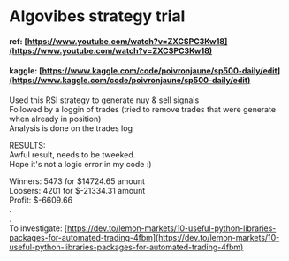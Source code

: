 # Algovibes strategy trial  

#### ref: [https://www.youtube.com/watch?v=ZXCSPC3Kw18](https://www.youtube.com/watch?v=ZXCSPC3Kw18)  
#### kaggle: [https://www.kaggle.com/code/poivronjaune/sp500-daily/edit](https://www.kaggle.com/code/poivronjaune/sp500-daily/edit)
  
Used this RSI strategy to generate nuy & sell signals  
Followed by a loggin of trades (tried to remove trades that were generate when already in position)  
Analysis is done on the trades log  
  
RESULTS:  
Awful result, needs to be tweeked.  
Hope it's not a logic error in my code :)  
  
Winners: 5473 for $14724.65 amount  
Loosers: 4201 for $-21334.31 amount  
Profit: $-6609.66    
.  
.  
To investigate: [https://dev.to/lemon-markets/10-useful-python-libraries-packages-for-automated-trading-4fbm](https://dev.to/lemon-markets/10-useful-python-libraries-packages-for-automated-trading-4fbm)  